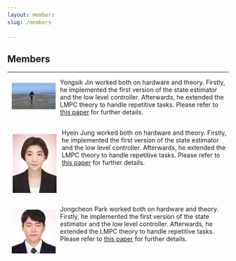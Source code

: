 ```yaml
---
layout: members
slug: /members

---
```


## Members
___

<table style="border: 1px solid transparent;">
<tbody>
<tr>
<!-- <td style="text-align:justify;width: 500px; border: 1px solid transparent"> -->
	<img align="left" src="/assets/img/members/yongsik.jfif" style="border: 10px solid transparent;" width="100"> 
	Yongsik Jin worked both on hardware and theory. Firstly, he implemented the first version of the state estimator and the low level controller. Afterwards, he extended the LMPC theory to handle repetitive tasks. Please refer to 
	<a href="https://scholar.google.com/citations?user=PeXR8ZYAAAAJ&hl=en/">this paper</a> for further details.
</tr>
</tbody>
</table>


<table style="border: 1px solid transparent;">
<tbody>
<tr>
<!-- <td style="text-align:justify;width: 500px; border: 1px solid transparent"> -->
	<img align="left" src="/assets/img/members/Hyein.jfif" style="border: 12px solid transparent;" width="100"> 
	Hyein Jung worked both on hardware and theory. Firstly, he implemented the first version of the state estimator and the low level controller. Afterwards, he extended the LMPC theory to handle repetitive tasks. Please refer to 
	<a href="https://scholar.google.com/citations?user=PeXR8ZYAAAAJ&hl=en/">this paper</a> for further details.
</tr>
</tbody>
</table>


<table style="border: 1px solid transparent;">
<tbody>
<tr>
<!-- <td style="text-align:justify;width: 500px; border: 1px solid transparent"> -->
	<img align="left" src="/assets/img/members/jongcheon.jfif" style="border: 10px solid transparent;" width="100"> 
	Jongcheon Park worked both on hardware and theory. Firstly, he implemented the first version of the state estimator and the low level controller. Afterwards, he extended the LMPC theory to handle repetitive tasks. Please refer to 
	<a href="https://scholar.google.com/citations?user=PeXR8ZYAAAAJ&hl=en/">this paper</a> for further details.
</tr>
</tbody>
</table>

<!-- 6. 코무리
7. 싱
8. 구오 
 -->
